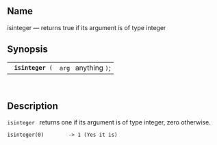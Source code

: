 <div>

<div>

</div>

<div>

## Name

isinteger — returns true if its argument is of type integer

</div>

<div>

## Synopsis

<div>

|                        |                      |
|------------------------|----------------------|
| ` `**`isinteger`**` (` | `arg ` anything `)`; |

<div>

 

</div>

</div>

</div>

<div>

## Description

`isinteger ` returns one if its argument is of type integer, zero
otherwise.

``` screen
isinteger(0)        -> 1 (Yes it is)
```

</div>

</div>
